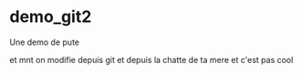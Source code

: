 # demo_git2
Une demo de pute

et mnt on modifie depuis git
et depuis la chatte de ta mere et c'est pas cool
